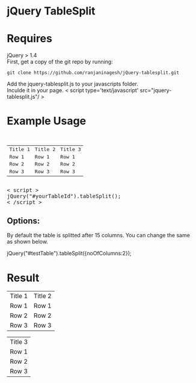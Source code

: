 <html>
 <body>
<h1> jQuery TableSplit </h1>
<div>
 <h1>Requires</h1>
 jQuery > 1.4
 </div>
 <div>
  First, get a copy of the git repo by running:

    git clone https://github.com/ranjaninagesh/jQuery-tablesplit.git
 </div>
 <div>
  Add the jquery-tablesplit.js to your javascripts folder.
 </div>
 <div>
   Inculde it in your page.
   < <span> script type='text/javascript' src="jquery-tablesplit.js"/ </span> >
 </div>
  <h1> Example Usage </h1>
 <pre> 
<table id='testTable'>
		<tbody>
			<tr> 
					<td>
					 Title 1
					</td>
					<td>
					 Title 2
					</td>
					<td>
					 Title 3
					</td>
				</tr >
				<tr >
					<td >
					 Row 1
					</td>
					<td>
					 Row 1
					</td>
					<td>
					 Row 1
				 	</td>
				</tr>
				<tr>
					<td>
					 Row 2
					</td>
					<td>
					 Row 2
					</td>
					<td>
					 Row 2
					</td>
				</tr>
				<tr>
					<td>
					 Row 3
					</td>
					<td>
					 Row 3
					</td>
					<td>
					 Row 3
					</td>
				</tr>
			</tbody>
		</table>
< script >
jQuery("#yourTableId").tableSplit();
< /script >
</pre>
<h2>Options:</h2>

By default the table is splitted after 15 columns. You can change the same as shown below.

jQuery("#testTable").tableSplit({noOfColumns:2});

<h1> Result </h1>

<table>
	<tbody>
		<tr> 
				<td>
				 Title 1
				</td>
				<td>
				 Title 2
				</td>
			</tr >
			<tr >
				<td >
				 Row 1
				</td>
				<td>
				 Row 1
				</td>
			</tr>
			<tr>
				<td>
				 Row 2
				</td>
				<td>
				 Row 2
				</td>
			</tr>
			<tr>
				<td>
				 Row 3
				</td>
				<td>
				 Row 3
				</td>
			</tr>
		</tbody>
</table>
<table>
	<tbody>
		<tr>
		<td>
		 Title 3
		</td>
		</tr>
		<tr>
		<td>
		Row 1
		</td>
		</tr>
		<tr>
		<td>
		Row 2
		</td>
		</tr>
		<tr>
		<td>
		Row 3
		</td>
		</tr>
	</tbody>
</table>

</body>
</html>
